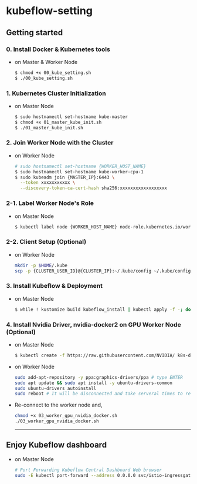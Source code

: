 # kubeflow-setting

## Getting started

### 0. Install Docker & Kubernetes tools
   - on Master & Worker Node
      ```sh
      $ chmod +x 00_kube_setting.sh
      $ ./00_kube_setting.sh
      ```

### 1. Kubernetes Cluster Initialization
  - on Master Node
    ```sh
    $ sudo hostnamectl set-hostname kube-master
    $ chmod +x 01_master_kube_init.sh
    $ ./01_master_kube_init.sh
    ```

### 2. Join Worker Node with the Cluster
  - on Worker Node
    ```sh
    # sudo hostnamectl set-hostname {WORKER_HOST_NAME}
    $ sudo hostnamectl set-hostname kube-worker-cpu-1
    $ sudo kubeadm join {MASTER_IP}:6443 \
      --token xxxxxxxxxxx \
      --discovery-token-ca-cert-hash sha256:xxxxxxxxxxxxxxxxxx
    ```

### 2-1. Label Worker Node's Role
  - on Master Node
    ```sh
    $ kubectl label node {WORKER_HOST_NAME} node-role.kubernetes.io/worker=worker
    ```

### 2-2. Client Setup (Optional)
  - on Worker Node
    ```sh
    mkdir -p $HOME/.kube
    scp -p {CLUSTER_USER_ID}@{CLUSTER_IP}:~/.kube/config ~/.kube/config
    ```

### 3. Install Kubeflow & Deployment
  - on Master Node
    ```sh
    $ while ! kustomize build kubeflow_install | kubectl apply -f -; do echo    "Retrying to apply resources"; sleep 10; done
    ```

### 4. Install Nvidia Driver, nvidia-docker2 on GPU Worker Node (Optional)

  - on Master Node
    ```sh
    $ kubectl create -f https://raw.githubusercontent.com/NVIDIA/ k8s-device-plugin/v0.10.0/nvidia-device-plugin.yml
    ```

  - on Worker Node
    ```sh
    sudo add-apt-repository -y ppa:graphics-drivers/ppa # type ENTER
    sudo apt update && sudo apt install -y ubuntu-drivers-common
    sudo ubuntu-drivers autoinstall
    sudo reboot # It will be disconnected and take serveral times to reboot itself.
    ```

  - Re-connect to the worker node and,
    ```sh
    chmod +x 03_worker_gpu_nvidia_docker.sh
    ./03_worker_gpu_nvidia_docker.sh
    ```
    ---


## Enjoy Kubeflow dashboard
  - on Master Node
    ```sh
    # Port Forwarding Kubeflow Central Dashboard Web browser 
    sudo -E kubectl port-forward --address 0.0.0.0 svc/istio-ingressgateway -n istio-system 80:80 &
    ```